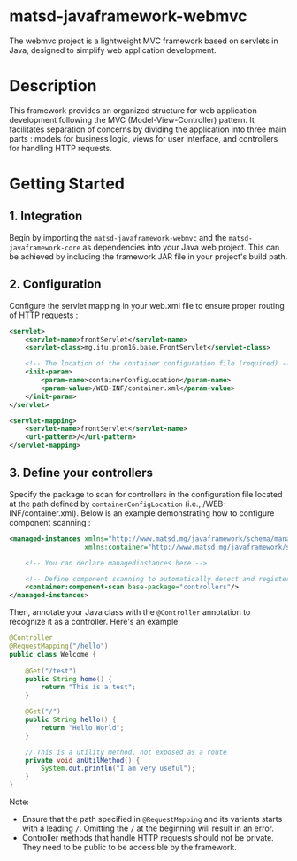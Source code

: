 # matsd-javaframework-webmvc

The webmvc project is a lightweight MVC framework based on servlets in Java, designed to simplify web application development.

# Description

This framework provides an organized structure for web application development following the MVC (Model-View-Controller) pattern. It facilitates separation of concerns by dividing the application into three main parts : models for business logic, views for user interface, and controllers for handling HTTP requests.

# Getting Started

## 1. Integration

Begin by importing the `matsd-javaframework-webmvc` and the `matsd-javaframework-core` as dependencies into your Java web project. This can be achieved by including the framework JAR file in your project's build path.

## 2. Configuration

Configure the servlet mapping in your web.xml file to ensure proper routing of HTTP requests :

```xml
<servlet>
    <servlet-name>frontServlet</servlet-name>
    <servlet-class>mg.itu.prom16.base.FrontServlet</servlet-class>

    <!-- The location of the container configuration file (required) -->
    <init-param>
        <param-name>containerConfigLocation</param-name>
        <param-value>/WEB-INF/container.xml</param-value>
    </init-param>
</servlet>

<servlet-mapping>
    <servlet-name>frontServlet</servlet-name>
    <url-pattern>/</url-pattern>
</servlet-mapping>
```

## 3. Define your controllers

Specify the package to scan for controllers in the configuration file located at the path defined by `containerConfigLocation` (i.e., /WEB-INF/container.xml). Below is an example demonstrating how to configure component scanning :

```xml
<managed-instances xmlns="http://www.matsd.mg/javaframework/schema/managedinstances"
                   xmlns:container="http://www.matsd.mg/javaframework/schema/container">

    <!-- You can declare managedinstances here -->

    <!-- Define component scanning to automatically detect and register controllers -->
    <container:component-scan base-package="controllers"/>
</managed-instances>
```
Then, annotate your Java class with the `@Controller` annotation to recognize it as a controller. Here's an example:

```java
@Controller
@RequestMapping("/hello")
public class Welcome {
    
    @Get("/test")
    public String home() {
        return "This is a test";
    }

    @Get("/")
    public String hello() {
        return "Hello World";
    }

    // This is a utility method, not exposed as a route
    private void anUtilMethod() {
        System.out.println("I am very useful");
    }
}
```

Note:

* Ensure that the path specified in `@RequestMapping` and its variants starts with a leading `/`. Omitting the `/` at the beginning will result in an error.
* Controller methods that handle HTTP requests should not be private. They need to be public to be accessible by the framework.
